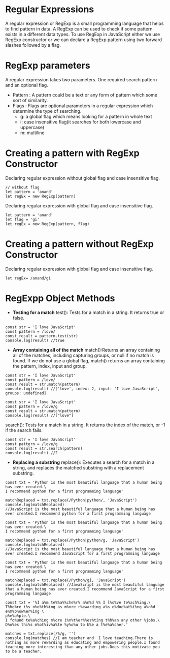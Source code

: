 # Regular Expressions

A regular expression or RegExp is a small programming language that helps to find pattern in data. A RegExp can be used to check if some pattern exists in a different data types. To use RegExp in JavaScript either we use RegExp constructor or we can declare a RegExp pattern using two forward slashes followed by a flag.

# RegExp parameters

A regular expression takes two parameters. One required search pattern and an optional flag.

- Pattern : A pattern could be a text or any form of pattern which some sort of similarity.
- Flags : Flags are optional parameters in a regular expression which determine the type of searching.
  - g: a global flag which means looking for a pattern in whole text
  - i: case insensitive flag(it searches for both lowercase and uppercase)
  - m: multiline

# Creating a pattern with RegExp Constructor

Declaring regular expression without global flag and case insensitive flag.

```
// without flag
let pattern = 'anand'
let regEx = new RegExp(pattern)
```

Declaring regular expression with global flag and case insensitive flag.

```
let pattern = 'anand'
let flag = 'gi'
let regEx = new RegExp(pattern, flag)
```

# Creating a pattern without RegExp Constructor

Declaring regular expression with global flag and case insensitive flag.

```
let regEx= /anand/gi
```

# RegExpp Object Methods

- **Testing for a match**
  test(): Tests for a match in a string. It returns true or false.

```
const str = 'I love JavaScript'
const pattern = /love/
const result = pattern.test(str)
console.log(result) //true
```

- **Array containing all of the match**
  match():Returns an array containing all of the matches, including capturing groups, or null if no match is found. If we do not use a global flag, match() returns an array containing the pattern, index, input and group.

```
const str = 'I love JavaScript'
const pattern = /love/
const result = str.match(pattern)
console.log(result) //['love', index: 2, input: 'I love JavaScript', groups: undefined]
```

```
const str = 'I love JavaScript'
const pattern = /love/g
const result = str.match(pattern)
console.log(result) //["love"]
```

search(): Tests for a match in a string. It returns the index of the match, or -1 if the search fails.

```
const str = 'I love JavaScript'
const pattern = /love/g
const result = str.search(pattern)
console.log(result) //2
```

- **Replacing a substring**
  replace(): Executes a search for a match in a string, and replaces the matched substring with a replacement substring.

```
const txt = 'Python is the most beautiful language that a human being has ever created.\
I recommend python for a first programming language'

matchReplaced = txt.replace(/Python|python/, 'JavaScript')
console.log(matchReplaced)
//JavaScript is the most beautiful language that a human being has ever created.I recommend python for a first programming language
```

```
const txt = 'Python is the most beautiful language that a human being has ever created.\
I recommend python for a first programming language'

matchReplaced = txt.replace(/Python|python/g, 'JavaScript')
console.log(matchReplaced)
//JavaScript is the most beautiful language that a human being has ever created.I recommend JavaScript for a first programming language
```

```
const txt = 'Python is the most beautiful language that a human being has ever created.\
I recommend python for a first programming language'

matchReplaced = txt.replace(/Python/gi, 'JavaScript')
console.log(matchReplaced) //JavaScript is the most beautiful language that a human being has ever created.I recommend JavaScript for a first programming language

```

```
const txt = '%I a%m te%%a%%che%r% a%n%d %% I l%o%ve te%ach%ing.\
T%he%re i%s n%o%th%ing as m%ore r%ewarding a%s e%duc%at%i%ng a%n%d e%m%p%ow%er%ing \
p%e%o%ple.\
I fo%und te%a%ching m%ore i%n%t%er%%es%ting t%h%an any other %jobs.\
D%o%es thi%s m%ot%iv%a%te %y%o%u to b%e a t%e%a%cher.'

matches = txt.replace(/%/g, '')
console.log(matches) //I am teacher and  I love teaching.There is nothing as more rewarding as educating and empowering people.I found teaching more interesting than any other jobs.Does this motivate you to be a teacher.

```
